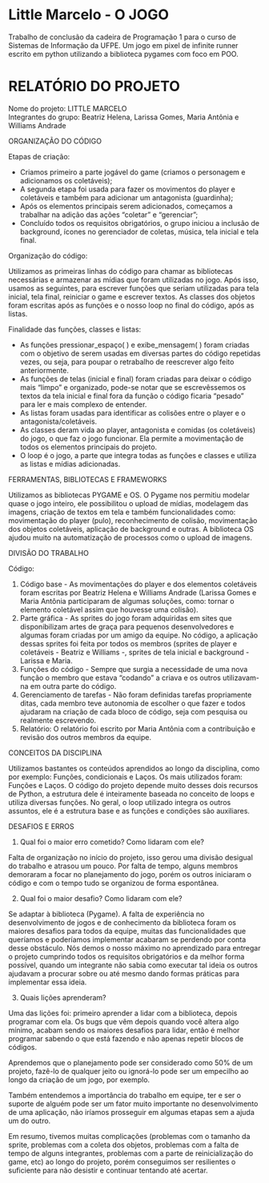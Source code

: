 # Little Marcelo - O JOGO
Trabalho de conclusão da cadeira de Programação 1 para o curso de Sistemas de Informação da UFPE. Um jogo em pixel de infinite runner escrito em python utilizando a biblioteca pygames com foco em POO.

# RELATÓRIO DO PROJETO

Nome do projeto: LITTLE MARCELO<br />Integrantes do grupo: Beatriz Helena, Larissa Gomes, Maria Antônia e Williams Andrade

ORGANIZAÇÃO DO CÓDIGO

Etapas de criação:
  - Criamos primeiro a parte jogável do game (criamos o personagem e adicionamos os coletáveis);
  - A segunda etapa foi usada para fazer os movimentos do player e coletáveis e também para adicionar um antagonista (guardinha);
  - Após os elementos principais serem adicionados, começamos a trabalhar na adição das ações “coletar” e “gerenciar”;
  - Concluído todos os requisitos obrigatórios, o grupo iniciou a inclusão de background, ícones no gerenciador de coletas, música, tela inicial e tela final.

Organização do código:

  Utilizamos as primeiras linhas do código para chamar as bibliotecas necessárias e armazenar as mídias que foram utilizadas no jogo. Após isso, usamos as seguintes, para escrever funções que seriam utilizadas para tela inicial, tela final, reiniciar o game e escrever textos. As classes dos objetos foram escritas após as funções e o nosso loop no final do código, após as listas.

Finalidade das funções, classes e listas:

- As funções pressionar_espaço( ) e exibe_mensagem( ) foram criadas com o objetivo de serem usadas em diversas partes do código repetidas vezes, ou seja, para poupar o retrabalho de reescrever algo feito anteriormente.
- As funções de telas (inicial e final) foram criadas para deixar o código mais “limpo” e organizado, pode-se notar que se escrevêssemos os textos da tela inicial e final fora da função o código ficaria “pesado” para ler e mais complexo de entender.
- As listas foram usadas para identificar as colisões entre o player e o antagonista/coletáveis.
- As classes deram vida ao player, antagonista e comidas (os coletáveis) do jogo, o que faz o jogo funcionar. Ela permite a movimentação de todos os elementos principais do projeto.
- O loop é o jogo, a parte que integra todas as funções e classes e utiliza as listas e mídias adicionadas.
	
FERRAMENTAS, BIBLIOTECAS E FRAMEWORKS

  Utilizamos as bibliotecas PYGAME e OS. O Pygame nos permitiu modelar quase o jogo inteiro, ele possibilitou o upload de mídias, modelagem das imagens, criação de textos em tela e também funcionalidades como: movimentação do player (pulo), reconhecimento de colisão, movimentação dos objetos coletáveis, aplicação de background e outras. A biblioteca OS ajudou muito na automatização de processos como o upload de imagens.

DIVISÃO DO TRABALHO

Código:

1. Código base - As movimentações do player e dos elementos coletáveis foram escritas por Beatriz Helena e Williams Andrade (Larissa Gomes e Maria Antônia participaram de algumas soluções, como: tornar o elemento coletável assim que houvesse uma colisão).
2. Parte gráfica - As sprites do jogo foram adquiridas em sites que disponibilizam artes de graça para pequenos desenvolvedores e algumas foram criadas por um amigo da equipe. No código, a aplicação dessas sprites foi feita por todos os membros (sprites de player e coletáveis - Beatriz e Williams -, sprites de tela inicial e background - Larissa e Maria.
3. Funções do código - Sempre que surgia a necessidade de uma nova função o membro que estava “codando” a criava e os outros utilizavam-na em outra parte do código.
4. Gerenciamento de tarefas - Não foram definidas tarefas propriamente ditas, cada membro teve autonomia de escolher o que fazer e todos ajudaram na criação de cada bloco de código, seja com pesquisa ou realmente escrevendo.
5. Relatório:
O relatório foi escrito por Maria Antônia com a contribuição e revisão dos outros membros da equipe.

CONCEITOS DA DISCIPLINA

Utilizamos bastantes os conteúdos aprendidos ao longo da disciplina, como por exemplo: Funções, condicionais e Laços. Os mais utilizados foram: Funções e Laços. O código do projeto depende muito desses dois recursos de Python, a estrutura dele é inteiramente baseada no conceito de loops e utiliza diversas funções. No geral, o loop utilizado integra os outros assuntos, ele é a estrutura base e as funções e condições são auxiliares.

DESAFIOS E ERROS

1. Qual foi o maior erro cometido? Como lidaram com ele?

  Falta de organização no início do projeto, isso gerou uma divisão desigual do trabalho e atrasou um pouco. Por falta de tempo, alguns membros demoraram a focar no planejamento do jogo, porém os outros iniciaram o código e com o tempo tudo se organizou de forma espontânea.

2. Qual foi o maior desafio? Como lidaram com ele?

  Se adaptar à biblioteca (Pygame). A falta de experiência no desenvolvimento de jogos e de conhecimento da biblioteca foram os maiores desafios para todos da equipe, muitas das funcionalidades que queríamos e poderíamos implementar acabaram se perdendo por conta desse obstáculo. Nós demos o nosso máximo no aprendizado para entregar o projeto cumprindo todos os requisitos obrigatórios e da melhor forma possível, quando um integrante não sabia como executar tal ideia os outros ajudavam a procurar sobre ou até mesmo dando formas práticas para implementar essa ideia.

3. Quais lições aprenderam?

  Uma das lições foi: primeiro aprender a lidar com a biblioteca, depois programar com ela. Os bugs que vêm depois quando você altera algo mínimo, acabam sendo os maiores desafios para lidar, então é melhor programar sabendo o que está fazendo e não apenas repetir blocos de códigos.
  
  Aprendemos que o planejamento pode ser considerado como 50% de um projeto, fazê-lo de qualquer jeito ou ignorá-lo pode ser um empecilho ao longo da criação de um jogo, por exemplo.
  
  Também entendemos a importância do trabalho em equipe, ter e ser o suporte de alguém pode ser um fator muito importante no desenvolvimento de uma aplicação, não iríamos prosseguir em algumas etapas sem a ajuda um do outro.
  
  Em resumo, tivemos muitas complicações (problemas com o tamanho da sprite, problemas com a coleta dos objetos, problemas com  a falta de tempo de alguns integrantes, problemas com a parte de reinicialização do game, etc) ao longo do projeto, porém conseguimos ser resilientes o suficiente para não desistir e continuar tentando até acertar.
